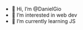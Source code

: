 - 👋 Hi, I’m @DanielGio
- 👀 I’m interested in web dev
- 🌱 I’m currently learning JS
<!---
DanielGio/DanielGio is a ✨ special ✨ repository because its `README.md` (this file) appears on your GitHub profile.
You can click the Preview link to take a look at your changes.
--->
